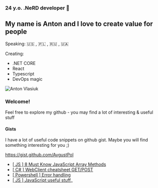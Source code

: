 ### 24 y.o. .NeRD developer 👋 
## My name is Anton and I love to create value for people 

Speaking: 🇺🇸 , 🇵🇱 , 🇷🇺 , 🇺🇦 

Creating: 
- .NET CORE
- React 
- Typescript 
- DevOps magic 


![Anton Vlasiuk](https://github.com/AvgustPol/AvgustPol/blob/main/images/anton%20vlasiuk.jpg?raw=true)

### Welcome!  
Feel free to explore my github - you may find a lot of interesting & useful stuff 


#### Gists 
I have a lot of useful code snippets on github gist. Maybe you will find something interesting for you ;)

https://gist.github.com/AvgustPol

- [[ JS ] 8 Must Know JavaScript Array Methods](https://gist.github.com/AvgustPol/2907b73b4eb8e9d48fbbb8b22a7992a1)
- [[ C# ] WebClient cheatsheet GET/POST](https://gist.github.com/AvgustPol/8e14a07862ae5d804b8b7a10398c681d)
- [[ Powershell ] Error handling](https://gist.github.com/AvgustPol/294a11703860c08ab2c5fdcb5d8718b0)
- [[ JS ] JavaScript useful stuff](https://gist.github.com/AvgustPol/aa26dcc4043f2090a8bd8c31fb5ed623)_

